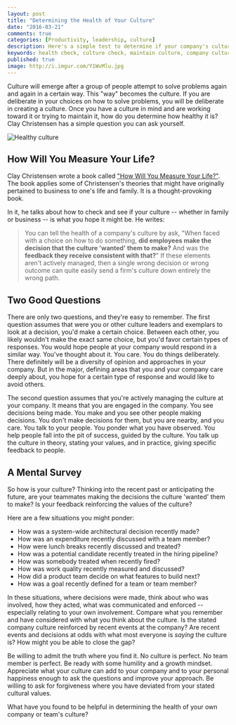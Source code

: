 ```yaml
---
layout: post
title: "Determining the Health of Your Culture"
date: "2016-03-21"
comments: true
categories: [Productivity, leadership, culture]
description: Here's a simple test to determine if your company's culture is as healthy as you think it is
keywords: health check, culture check, maintain culture, company culture, clay christensen
published: true
image: http://i.imgur.com/Y1WvMlu.jpg
---
```


Culture will emerge after a group of people attempt to solve problems again and again in a certain way.  This "way" becomes the culture.  If you are deliberate in your choices on how to solve problems, you will be deliberate in creating a culture.  Once you have a culture in mind and are working toward it or trying to maintain it, how do you determine how healthy it is?  Clay Christensen has a simple question you can ask yourself.

![Healthy culture](http://i.imgur.com/Y1WvMlu.jpg)

<!--more-->

## How Will You Measure Your Life?

Clay Christensen wrote a book called ["How Will You Measure Your Life?"](http://amzn.to/1RgjFWA).  The book applies some of Christensen's theories that might have originally pertained to business to one's life and family.  It is a thought-provoking book.

In it, he talks about how to check and see if your culture -- whether in family or business -- is what you hope it might be.  He writes:

> You can tell the health of a company's culture by ask, "When faced with a choice on how to do something, **did employees make the decision that the culture 'wanted' them to make?**  And was the **feedback they receive consistent with that?**"  If these elements aren't actively managed, then a single wrong decision or wrong outcome can quite easily send a firm's culture down entirely the wrong path.

## Two Good Questions

There are only two questions, and they're easy to remember.  The first question assumes that were you or other culture leaders and exemplars to look at a decision, you'd make a certain choice.  Between each other, you likely wouldn't make the exact same choice, but you'd favor certain types of responses.  You would hope people at your company would respond in a similar way.  You've thought about it.  You care.  You do things deliberately.  There definitely will be a diversity of opinion and approaches in your company.  But in the major, defining areas that you and your company care deeply about, you hope for a certain type of response and would like to avoid others.

The second question assumes that you're actively managing the culture at your company.  It means that you are engaged in the company.  You see decisions being made.  You make and you see other people making decisions.  You don't make decisions for them, but you are nearby, and you care.  You talk to your people.  You ponder what you have observed.  You help people fall into the pit of success, guided by the culture.  You talk up the culture in theory, stating your values, and in practice, giving specific feedback to people.

## A Mental Survey

So how is your culture?  Thinking into the recent past or anticipating the future, are your teammates making the decisions the culture 'wanted' them to make?  Is your feedback reinforcing the values of the culture?

Here are a few situations you might ponder:

- How was a system-wide architectural decision recently made?
- How was an expenditure recently discussed with a team member?
- How were lunch breaks recently discussed and treated?
- How was a potential candidate recently treated in the hiring pipeline?
- How was somebody treated when recently fired?
- How was work quality recently measured and discussed?
- How did a product team decide on what features to build next?
- How was a goal recently defined for a team or team member?

In these situations, where decisions were made, think about who was involved, how they acted, what was communicated and enforced -- especially relating to your own involvement.  Compare what you remember and have considered with what you think about the culture.  Is the stated company culture reinforced by recent events at the company?  Are recent events and decisions at odds with what most everyone is _saying_ the culture is?  How might you be able to close the gap?

Be willing to admit the truth where you find it.  No culture is perfect.  No team member is perfect.  Be ready with some humility and a growth mindset.  Appreciate what your culture can add to your company and to your personal happiness enough to ask the questions and improve your approach.  Be willing to ask for forgiveness where you have deviated from your stated cultural values.

What have you found to be helpful in determining the health of your own company or team's culture?
